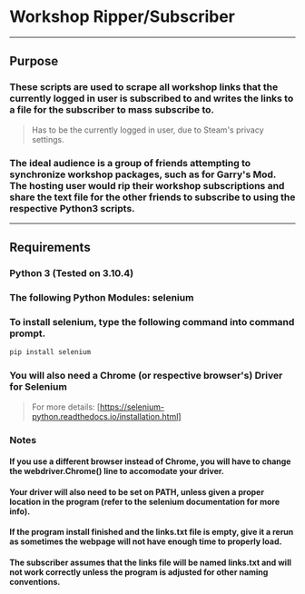 # **Workshop Ripper/Subscriber** #
---
## Purpose
### These scripts are used to scrape all workshop links that the currently logged in user is subscribed to and writes the links to a file for the subscriber to mass subscribe to.
> Has to be the currently logged in user, due to Steam's privacy settings.

### The ideal audience is a group of friends attempting to synchronize workshop packages, such as for Garry's Mod. The hosting user would rip their workshop subscriptions and share the text file for the other friends to subscribe to using the respective Python3 scripts.
---
## Requirements
### Python 3 (Tested on 3.10.4)
### The following Python Modules: selenium

### To install selenium, type the following command into command prompt.
```bash
pip install selenium 
```

### You will also need a Chrome (or respective browser's) Driver for Selenium 
> For more details: [https://selenium-python.readthedocs.io/installation.html]

### Notes
#### If you use a different browser instead of Chrome, you will have to change the webdriver.Chrome() line to accomodate your driver.
#### Your driver will also need to be set on PATH, unless given a proper location in the program (refer to the selenium documentation for more info).
#### If the program install finished and the links.txt file is empty, give it a rerun as sometimes the webpage will not have enough time to properly load.
#### The subscriber assumes that the links file will be named links.txt and will not work correctly unless the program is adjusted for other naming conventions.
